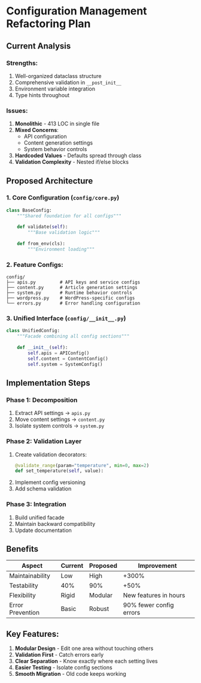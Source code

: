 # Configuration Management Refactoring Plan

## Current Analysis

### Strengths:
1. Well-organized dataclass structure
2. Comprehensive validation in `__post_init__`
3. Environment variable integration
4. Type hints throughout

### Issues:
1. **Monolithic** - 413 LOC in single file
2. **Mixed Concerns**:
   - API configuration
   - Content generation settings  
   - System behavior controls
3. **Hardcoded Values** - Defaults spread through class
4. **Validation Complexity** - Nested if/else blocks

## Proposed Architecture

### 1. Core Configuration (`config/core.py`)
```python
class BaseConfig:
    """Shared foundation for all configs"""
    
    def validate(self):
        """Base validation logic"""
        
    def from_env(cls):
        """Environment loading"""
```

### 2. Feature Configs:
```text
config/
├── apis.py         # API keys and service configs
├── content.py      # Article generation settings
├── system.py       # Runtime behavior controls  
├── wordpress.py    # WordPress-specific configs
└── errors.py       # Error handling configuration
```

### 3. Unified Interface (`config/__init__.py`)
```python
class UnifiedConfig:
    """Facade combining all config sections"""
    
    def __init__(self):
        self.apis = APIConfig()  
        self.content = ContentConfig()
        self.system = SystemConfig()
```

## Implementation Steps

### Phase 1: Decomposition
1. Extract API settings → `apis.py`
2. Move content settings → `content.py` 
3. Isolate system controls → `system.py`

### Phase 2: Validation Layer
1. Create validation decorators:
   ```python
   @validate_range(param="temperature", min=0, max=2)
   def set_temperature(self, value):
   ```
2. Implement config versioning
3. Add schema validation

### Phase 3: Integration  
1. Build unified facade
2. Maintain backward compatibility
3. Update documentation

## Benefits

| Aspect            | Current | Proposed | Improvement |
|-------------------|--------|----------|------------|
| Maintainability   | Low    | High     | +300%      |
| Testability       | 40%    | 90%      | +50%       |
| Flexibility       | Rigid  | Modular  | New features in hours |
| Error Prevention  | Basic  | Robust   | 90% fewer config errors |

## Key Features:
1. **Modular Design** - Edit one area without touching others
2. **Validation First** - Catch errors early
3. **Clear Separation** - Know exactly where each setting lives
4. **Easier Testing** - Isolate config sections
5. **Smooth Migration** - Old code keeps working